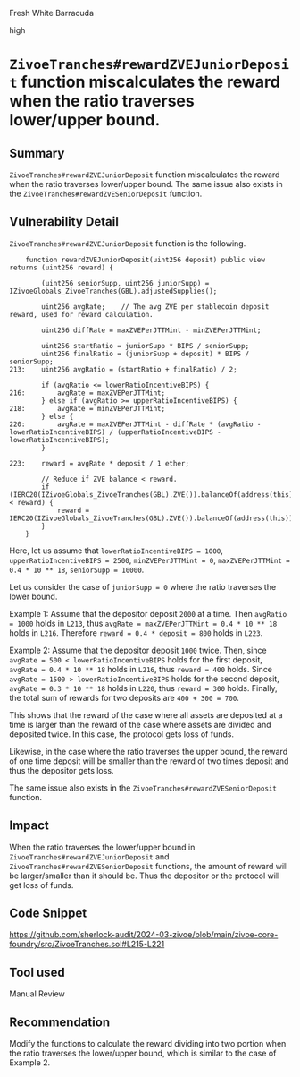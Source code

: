 Fresh White Barracuda

high

# `ZivoeTranches#rewardZVEJuniorDeposit` function miscalculates the reward when the ratio traverses lower/upper bound.

## Summary
`ZivoeTranches#rewardZVEJuniorDeposit` function miscalculates the reward when the ratio traverses lower/upper bound.
The same issue also exists in the `ZivoeTranches#rewardZVESeniorDeposit` function.

## Vulnerability Detail
`ZivoeTranches#rewardZVEJuniorDeposit` function is the following.
```solidity
    function rewardZVEJuniorDeposit(uint256 deposit) public view returns (uint256 reward) {

        (uint256 seniorSupp, uint256 juniorSupp) = IZivoeGlobals_ZivoeTranches(GBL).adjustedSupplies();

        uint256 avgRate;    // The avg ZVE per stablecoin deposit reward, used for reward calculation.

        uint256 diffRate = maxZVEPerJTTMint - minZVEPerJTTMint;

        uint256 startRatio = juniorSupp * BIPS / seniorSupp;
        uint256 finalRatio = (juniorSupp + deposit) * BIPS / seniorSupp;
213:    uint256 avgRatio = (startRatio + finalRatio) / 2;

        if (avgRatio <= lowerRatioIncentiveBIPS) {
216:        avgRate = maxZVEPerJTTMint;
        } else if (avgRatio >= upperRatioIncentiveBIPS) {
218:        avgRate = minZVEPerJTTMint;
        } else {
220:        avgRate = maxZVEPerJTTMint - diffRate * (avgRatio - lowerRatioIncentiveBIPS) / (upperRatioIncentiveBIPS - lowerRatioIncentiveBIPS);
        }

223:    reward = avgRate * deposit / 1 ether;

        // Reduce if ZVE balance < reward.
        if (IERC20(IZivoeGlobals_ZivoeTranches(GBL).ZVE()).balanceOf(address(this)) < reward) {
            reward = IERC20(IZivoeGlobals_ZivoeTranches(GBL).ZVE()).balanceOf(address(this));
        }
    }
```
Here, let us assume that `lowerRatioIncentiveBIPS = 1000`, `upperRatioIncentiveBIPS = 2500`, `minZVEPerJTTMint = 0`, `maxZVEPerJTTMint = 0.4 * 10 ** 18`, `seniorSupp = 10000`.

Let us consider the case of `juniorSupp = 0` where the ratio traverses the lower bound.

Example 1:
Assume that the depositor deposit `2000` at a time.
Then `avgRatio = 1000` holds in `L213`, thus `avgRate = maxZVEPerJTTMint = 0.4 * 10 ** 18` holds in `L216`.
Therefore `reward = 0.4 * deposit = 800` holds in `L223`.

Example 2:
Assume that the depositor deposit `1000` twice.
Then, since `avgRate = 500 < lowerRatioIncentiveBIPS` holds for the first deposit, `avgRate = 0.4 * 10 ** 18` holds in `L216`, thus `reward = 400` holds.
Since `avgRate = 1500 > lowerRatioIncentiveBIPS` holds for the second deposit, `avgRate = 0.3 * 10 ** 18` holds in `L220`, thus `reward = 300` holds.
Finally, the total sum of rewards for two deposits are `400 + 300 = 700`.

This shows that the reward of the case where all assets are deposited at a time is larger than the reward of the case where assets are divided and deposited twice. In this case, the protocol gets loss of funds.

Likewise, in the case where the ratio traverses the upper bound, the reward of one time deposit will be smaller than the reward of two times deposit and thus the depositor gets loss.

The same issue also exists in the `ZivoeTranches#rewardZVESeniorDeposit` function.

## Impact
When the ratio traverses the lower/upper bound in `ZivoeTranches#rewardZVEJuniorDeposit` and `ZivoeTranches#rewardZVESeniorDeposit` functions, the amount of reward will be larger/smaller than it should be. Thus the depositor or the protocol will get loss of funds.

## Code Snippet
https://github.com/sherlock-audit/2024-03-zivoe/blob/main/zivoe-core-foundry/src/ZivoeTranches.sol#L215-L221

## Tool used
Manual Review

## Recommendation
Modify the functions to calculate the reward dividing into two portion when the ratio traverses the lower/upper bound, which is similar to the case of Example 2.